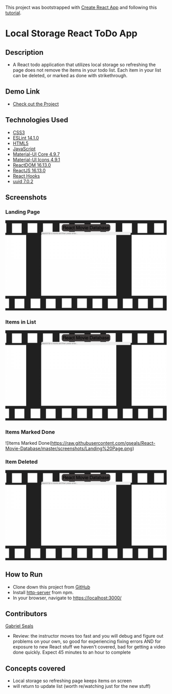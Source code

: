 This project was bootstrapped with [Create React App](https://github.com/facebook/create-react-app) and following this [tutorial](https://youtu.be/nUl5QLkVdvU).

# Local Storage React ToDo App

## Description

* A React todo application that utilizes local storage so refreshing the page does not remove the items in your todo list. Each item in your list can be deleted, or marked as done with strikethrough.

## Demo Link

* [Check out the Project](https://gseals.github.io/Local-Storage-React-ToDo-App)

## Technologies Used

* [CSS3](https://www.w3.org/Style/CSS/Overview.en.html)
* [ESLint 14.1.0](https://eslint.org/)
* [HTML5](https://html.spec.whatwg.org/multipage/)
* [JavaScript](https://www.javascript.com/)
* [Material-UI Core 4.9.7](https://material-ui.com/)
* [Material-UI Icons 4.9.1](https://www.npmjs.com/package/@material-ui/icons)
* [ReactDOM 16.13.0](https://www.npmjs.com/package/react-dom)
* [ReactJS 16.13.0](https://reactjs.org/docs/create-a-new-react-app.html)
* [React Hooks](https://reactjs.org/docs/hooks-intro.html)
* [uuid 7.0.2](https://www.npmjs.com/package/uuid)

## Screenshots

### Landing Page
![Landing Page](https://raw.githubusercontent.com/gseals/React-Movie-Database/master/screenshots/Landing%20Page.png)

### Items in List
![Items in List](https://raw.githubusercontent.com/gseals/React-Movie-Database/master/screenshots/Landing%20Page.png)

### Items Marked Done
![Items Marked Done(https://raw.githubusercontent.com/gseals/React-Movie-Database/master/screenshots/Landing%20Page.png)

### Item Deleted
![Item Deleted](https://raw.githubusercontent.com/gseals/React-Movie-Database/master/screenshots/Landing%20Page.png)

## How to Run

* Clone down this project from [GitHub](https://github.com/gseals/Local-Storage-React-ToDo-App)
* Install [http-server](https://www.npmjs.com/package/http-server) from npm.
* In your browser, navigate to [https://localhost:3000/](https://localhost:3000/)

## Contributors

[Gabriel Seals](https://github.com/gseals)

* Review: the instructor moves too fast and you will debug and figure out problems on your own, so good for experiencing fixing errors AND for exposure to new React stuff we haven't covered, bad for getting a video done quickly. Expect 45 minutes to an hour to complete

## Concepts covered

* Local storage so refreshing page keeps items on screen
* will return to update list (worth re/watching just for the new stuff)